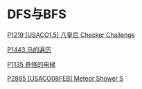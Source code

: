 # DFS与BFS

[P1219 \[USACO1.5\] 八皇后 Checker Challenge](<P1219 \[USACO1.5] 八皇后 Checker C/P1219 \[USACO1.5] 八皇后 Checker Challenge.md> "P1219 \[USACO1.5] 八皇后 Checker Challenge")

[P1443 马的遍历](<P1443 马的遍历/P1443 马的遍历.md> "P1443 马的遍历")

[P1135 奇怪的电梯](<P1135 奇怪的电梯/P1135 奇怪的电梯.md> "P1135 奇怪的电梯")

[P2895 \[USACO08FEB\] Meteor Shower S](<P2895 \[USACO08FEB] Meteor Show/P2895 \[USACO08FEB] Meteor Shower S.md> "P2895 \[USACO08FEB] Meteor Shower S")
